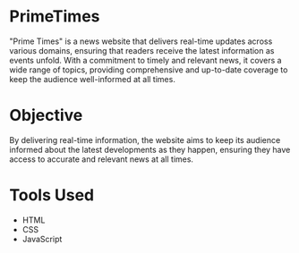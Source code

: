 # PrimeTimes


"Prime Times" is a news website that delivers real-time updates across various domains, ensuring that readers receive the latest information as events unfold. With a commitment to timely and relevant news, it covers a wide range of topics, providing comprehensive and up-to-date coverage to keep the audience well-informed at all times.

# Objective
By delivering real-time information, the website aims to keep its audience informed about the latest developments as they happen, ensuring they have access to accurate and relevant news at all times.


# Tools Used
- HTML
- CSS
- JavaScript

